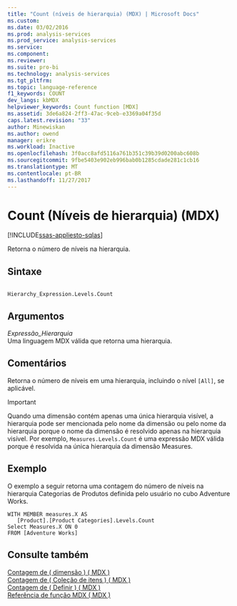```yaml
---
title: "Count (níveis de hierarquia) (MDX) | Microsoft Docs"
ms.custom: 
ms.date: 03/02/2016
ms.prod: analysis-services
ms.prod_service: analysis-services
ms.service: 
ms.component: 
ms.reviewer: 
ms.suite: pro-bi
ms.technology: analysis-services
ms.tgt_pltfrm: 
ms.topic: language-reference
f1_keywords: COUNT
dev_langs: kbMDX
helpviewer_keywords: Count function [MDX]
ms.assetid: 3de6a824-2ff3-47ac-9ceb-e3369a04f35d
caps.latest.revision: "33"
author: Minewiskan
ms.author: owend
manager: erikre
ms.workload: Inactive
ms.openlocfilehash: 3f0acc8afd5116a761b351c39b39d0200abc608b
ms.sourcegitcommit: 9fbe5403e902eb996bab0b1285cdade281c1cb16
ms.translationtype: MT
ms.contentlocale: pt-BR
ms.lasthandoff: 11/27/2017
---
```

# <a name="count-hierarchy-levels-mdx"></a>Count (Níveis de hierarquia) (MDX)
[!INCLUDE[ssas-appliesto-sqlas](../includes/ssas-appliesto-sqlas.md)]

  Retorna o número de níveis na hierarquia.  
  
## <a name="syntax"></a>Sintaxe  
  
```  
  
Hierarchy_Expression.Levels.Count  
```  
  
## <a name="arguments"></a>Argumentos  
 *Expressão_Hierarquia*  
 Uma linguagem MDX válida que retorna uma hierarquia.  
  
## <a name="remarks"></a>Comentários  
 Retorna o número de níveis em uma hierarquia, incluindo o nível `[All]`, se aplicável.  
  
> [!IMPORTANT]  
>  Quando uma dimensão contém apenas uma única hierarquia visível, a hierarquia pode ser mencionada pelo nome da dimensão ou pelo nome da hierarquia porque o nome da dimensão é resolvido apenas na hierarquia visível. Por exemplo, `Measures.Levels.Count` é uma expressão MDX válida porque é resolvida na única hierarquia da dimensão Measures.  
  
## <a name="example"></a>Exemplo  
 O exemplo a seguir retorna uma contagem do número de níveis na hierarquia Categorias de Produtos definida pelo usuário no cubo Adventure Works.  
  
```  
WITH MEMBER measures.X AS  
   [Product].[Product Categories].Levels.Count   
Select Measures.X ON 0  
FROM [Adventure Works]  
```  
  
## <a name="see-also"></a>Consulte também  
 [Contagem de &#40; dimensão &#41; &#40; MDX &#41;](../mdx/count-dimension-mdx.md)   
 [Contagem de &#40; Coleção de itens &#41; &#40; MDX &#41;](../mdx/count-tuple-mdx.md)   
 [Contagem de &#40; Definir &#41; &#40; MDX &#41;](../mdx/count-set-mdx.md)   
 [Referência de função MDX &#40; MDX &#41;](../mdx/mdx-function-reference-mdx.md)  
  
  
